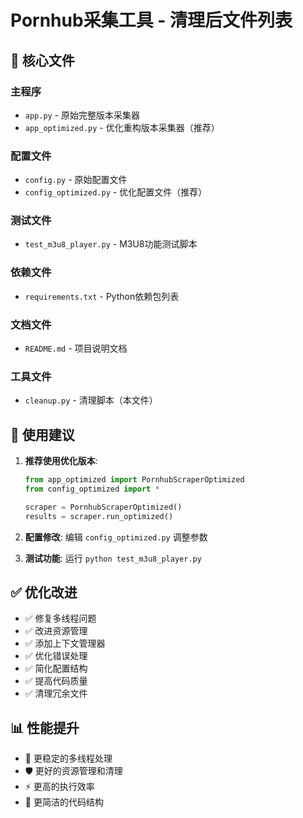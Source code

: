 # Pornhub采集工具 - 清理后文件列表

## 📁 核心文件

### 主程序
- `app.py` - 原始完整版本采集器
- `app_optimized.py` - 优化重构版本采集器（推荐）

### 配置文件  
- `config.py` - 原始配置文件
- `config_optimized.py` - 优化配置文件（推荐）

### 测试文件
- `test_m3u8_player.py` - M3U8功能测试脚本

### 依赖文件
- `requirements.txt` - Python依赖包列表

### 文档文件
- `README.md` - 项目说明文档

### 工具文件
- `cleanup.py` - 清理脚本（本文件）

## 🎯 使用建议

1. **推荐使用优化版本**:
   ```python
   from app_optimized import PornhubScraperOptimized
   from config_optimized import *
   
   scraper = PornhubScraperOptimized()
   results = scraper.run_optimized()
   ```

2. **配置修改**: 编辑 `config_optimized.py` 调整参数

3. **测试功能**: 运行 `python test_m3u8_player.py`

## ✅ 优化改进

- ✅ 修复多线程问题
- ✅ 改进资源管理
- ✅ 添加上下文管理器
- ✅ 优化错误处理
- ✅ 简化配置结构
- ✅ 提高代码质量
- ✅ 清理冗余文件

## 📊 性能提升

- 🚀 更稳定的多线程处理
- 🛡️ 更好的资源管理和清理
- ⚡ 更高的执行效率
- 🔧 更简洁的代码结构
